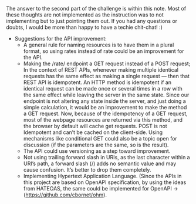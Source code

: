 The answer to the second part of the challenge is within this note. Most of these thoughts are not implemented as the instruction was to not implementing but to just pointing them out. If you had any questions or doubts, I would be more than happy to have a techie chit-chat! :)

* Suggestions for the API improvement:
    - A general rule for naming resources is to have them in a plural format, so using rates instead of rate could be an improvement for the API.
    - Making the /rate/ endpoint a GET request instead of a POST request; In the context of REST APIs, whenever making multiple identical requests has the same effect as making a single request — then that REST API is idempotent. An HTTP method is idempotent if an identical request can be made once or several times in a row with the same effect while leaving the server in the same state. Since our endpoint is not altering any state inside the server, and just doing a simple calculation, it would be an improvement to make the method a GET request. Now, because of the idempotency of a GET request, most of the webpage resources are returned via this method, and the browser by default will cache get requests. POST is not Idempotent and can’t be cached on the client-side. Using mechanisms like conditional GET could also be a topic open for discussion (if the parameters are the same, so is the result).
    - The API could use versioning as a step toward improvement.
    - Not using trailing forward slash in URIs, as the last character within a URI’s path, a forward slash (/) adds no semantic value and may cause confusion. It’s better to drop them completely.
    - Implementing Hypertext Application Language. (Since the APIs in this project are based on OpenAPI specification, by using the ideas from HATEOAS, the same could be implemented for OpenAPI -> (https://github.com/cbornet/ohm).
